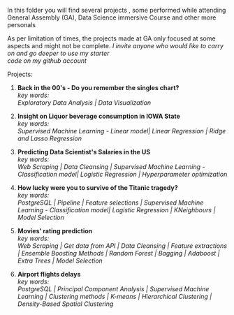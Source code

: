 In this folder you will find several projects , some performed while attending General Assembly (GA), Data Science immersive Course
and other more personals

As per limitation of times, the projects made at GA only focused at some aspects and might not be complete.
_I invite anyone who would like to carry on and go deeper to use my starter  
code on my github account_

Projects:

1. **Back in the 00's - Do you remember the singles chart?**  
_key words:   
Exploratory Data Analysis | Data Visualization_

1. **Insight on Liquor beverage consumption in IOWA State**  
_key words:  
Supervised Machine Learning - Linear model| Linear Regression | Ridge and Lasso Regression_

1. **Predicting Data Scientist's Salaries in the US**  
_key words:  
Web Scraping | Data Cleansing | Supervised Machine Learning - Classification model| Logistic Regression | Hyperparameter optimization_

1. **How lucky were you to survive of the Titanic tragedy?**   
_key words:  
PostgreSQL | Pipeline | Feature selections | Supervised Machine Learning - Classification model| Logistic Regression | KNeighbours | Model Selection_

1. **Movies' rating prediction**  
_key words:  
Web Scraping | Get data from API | Data Cleansing | Feature extractions | Ensemble Boosting Methods | Random Forest | Bagging | Adaboost | Extra Trees | Model Selection_

1. **Airport flights delays**  
_key words:  
PostgreSQL | Principal Component Analysis | Supervised Machine Learning | Clustering methods | K-means | Hierarchical Clustering | Density-Based Spatial Clustering_
